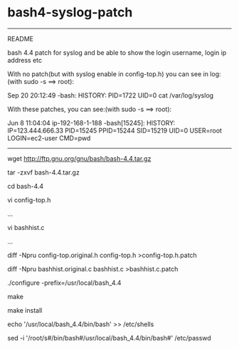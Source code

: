 # bash4-syslog-patch
-----------------------------------------------------
README

bash 4.4 patch for syslog and be able to show the login username, login ip address etc


With no patch(but with syslog enable in config-top.h) you can see in log: (with sudo -s ==> root):

Sep 20 20:12:49 -bash: HISTORY: PID=1722 UID=0 cat /var/log/syslog


With these patches, you can see:(with sudo -s ==> root):

Jun  8 11:04:04 ip-192-168-1-188 -bash[15245]: HISTORY: IP=123.444.666.33 PID=15245 PPID=15244 SID=15219 UID=0 USER=root LOGIN=ec2-user CMD=pwd


-------------------------------------------------------
wget http://ftp.gnu.org/gnu/bash/bash-4.4.tar.gz

tar -zxvf bash-4.4.tar.gz

cd bash-4.4

vi config-top.h

...

vi bashhist.c

...

diff -Npru config-top.original.h config-top.h >config-top.h.patch

diff -Npru bashhist.original.c bashhist.c >bashhist.c.patch



./configure -prefix=/usr/local/bash_4.4

make

make install



echo '/usr/local/bash_4.4/bin/bash' >> /etc/shells

sed -i '/root/s#/bin/bash#/usr/local/bash_4.4/bin/bash#' /etc/passwd
